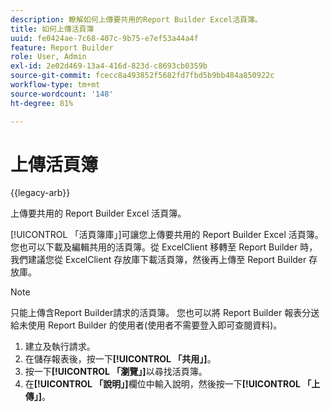```yaml
---
description: 瞭解如何上傳要共用的Report Builder Excel活頁簿。
title: 如何上傳活頁簿
uuid: fe0424ae-7c68-407c-9b75-e7ef53a44a4f
feature: Report Builder
role: User, Admin
exl-id: 2e02d469-13a4-416d-823d-c8693cb0359b
source-git-commit: fcecc8a493852f5682fd7fbd5b9bb484a850922c
workflow-type: tm+mt
source-wordcount: '148'
ht-degree: 81%

---
```


# 上傳活頁簿

{{legacy-arb}}

上傳要共用的 Report Builder Excel 活頁簿。

[!UICONTROL 「活頁簿庫」]可讓您上傳要共用的 Report Builder Excel 活頁簿。您也可以下載及編輯共用的活頁簿。從 ExcelClient 移轉至 Report Builder 時，我們建議您從 ExcelClient 存放庫下載活頁簿，然後再上傳至 Report Builder 存放庫。

>[!NOTE]
>
>只能上傳含Report Builder請求的活頁簿。 您也可以將 Report Builder 報表分送給未使用 Report Builder 的使用者(使用者不需要登入即可查閱資料)。

1. 建立及執行請求。
1. 在儲存報表後，按一下&#x200B;**[!UICONTROL 「共用」]**。
1. 按一下&#x200B;**[!UICONTROL 「瀏覽」]**&#x200B;以尋找活頁簿。
1. 在&#x200B;**[!UICONTROL 「說明」]**&#x200B;欄位中輸入說明，然後按一下&#x200B;**[!UICONTROL 「上傳」]**。
